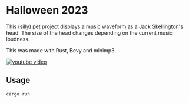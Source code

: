 # Halloween 2023

This (silly) pet project displays a music waveform as a Jack Skellington's head.
The size of the head changes depending on the current music loudness.

This was made with Rust, Bevy and minimp3.

[![youtube video](https://img.youtube.com/vi/JpcI-rEiN2M/0.jpg)](https://www.youtube.com/watch?v=JpcI-rEiN2M)

## Usage

```console
cargo run
```
 